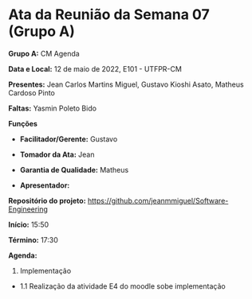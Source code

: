 # Ata da Reunião da Semana 07 (Grupo A)

**Grupo A:** CM Agenda 

**Data e Local:** 12 de maio de 2022, E101 - UTFPR-CM 

**Presentes:** Jean Carlos Martins Miguel, Gustavo Kioshi Asato, Matheus Cardoso Pinto

**Faltas:** Yasmin Poleto Bido

**Funções**

- **Facilitador/Gerente:** Gustavo

- **Tomador da Ata:** Jean

- **Garantia de Qualidade:** Matheus

- **Apresentador:** 

**Repositório do projeto:** https://github.com/jeanmmiguel/Software-Engineering

**Início:** 15:50

**Término:** 17:30

**Agenda:**

1. Implementação 

- 1.1 Realização da atividade E4 do moodle sobe implementação
